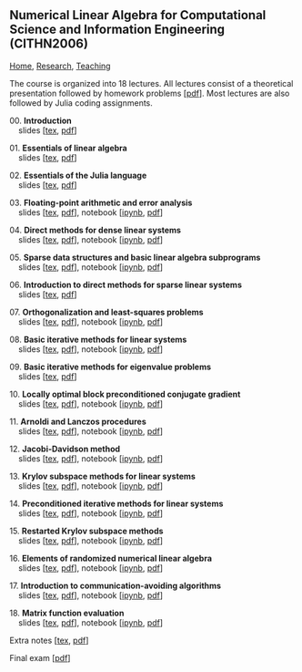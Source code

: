<p>&nbsp;</p>

## Numerical Linear Algebra for Computational Science and Information Engineering (CITHN2006)


[Home](https://venkovic.github.io), [Research](https://venkovic.github.io/research), [Teaching](https://venkovic.github.io/teaching) 



The course is organized into 18 lectures. All lectures consist of a theoretical presentation followed by homework problems [[pdf](NLA-for-CS-and-IE/TUM_NLA-for-CS-and-IE_Problems.pdf)]. Most lectures are also followed by Julia coding assignments.

<p>00. 
<strong>Introduction</strong><br />
&nbsp;&nbsp;&nbsp;
slides [<a href="NLA-for-CS-and-IE/TUM_NLA-for-CS-and-IE_Lecture00.tex">tex</a>, <a href="NLA-for-CS-and-IE/TUM_NLA-for-CS-and-IE_Lecture00.pdf">pdf</a>]</p>

<p>01. 
<strong>Essentials of linear algebra</strong><br />
&nbsp;&nbsp;&nbsp;
slides [<a href="NLA-for-CS-and-IE/TUM_NLA-for-CS-and-IE_Lecture01.tex">tex</a>, <a href="NLA-for-CS-and-IE/TUM_NLA-for-CS-and-IE_Lecture01.pdf">pdf</a>]</p>

<p>02. 
<strong>Essentials of the Julia language</strong><br />
&nbsp;&nbsp;&nbsp;
slides [<a href="NLA-for-CS-and-IE/TUM_NLA-for-CS-and-IE_Lecture02.tex">tex</a>, <a href="NLA-for-CS-and-IE/TUM_NLA-for-CS-and-IE_Lecture02.pdf">pdf</a>]</p>

<p>03. 
<strong>Floating-point arithmetic and error analysis</strong><br />
&nbsp;&nbsp;&nbsp;
slides [<a href="NLA-for-CS-and-IE/TUM_NLA-for-CS-and-IE_Lecture03.tex">tex</a>, <a href="NLA-for-CS-and-IE/TUM_NLA-for-CS-and-IE_Lecture03.pdf">pdf</a>], 
notebook [<a href="NLA-for-CS-and-IE/PracticeSession03.ipynb">ipynb</a>, <a href="NLA-for-CS-and-IE/PracticeSession03.pdf">pdf</a>]</p>

<p>04. 
<strong>Direct methods for dense linear systems</strong><br />
&nbsp;&nbsp;&nbsp;
slides [<a href="NLA-for-CS-and-IE/TUM_NLA-for-CS-and-IE_Lecture04.tex">tex</a>, <a href="NLA-for-CS-and-IE/TUM_NLA-for-CS-and-IE_Lecture04.pdf">pdf</a>], 
notebook [<a href="NLA-for-CS-and-IE/PracticeSession04.ipynb">ipynb</a>, <a href="NLA-for-CS-and-IE/PracticeSession04.pdf">pdf</a>]</p>

<p>05. 
<strong>Sparse data structures and basic linear algebra subprograms</strong><br />
&nbsp;&nbsp;&nbsp;
slides [<a href="NLA-for-CS-and-IE/TUM_NLA-for-CS-and-IE_Lecture05.tex">tex</a>, <a href="NLA-for-CS-and-IE/TUM_NLA-for-CS-and-IE_Lecture05.pdf">pdf</a>], 
notebook [<a href="NLA-for-CS-and-IE/PracticeSession05.ipynb">ipynb</a>, <a href="NLA-for-CS-and-IE/PracticeSession05.pdf">pdf</a>]</p>

<p>06. 
<strong>Introduction to direct methods for sparse linear systems</strong><br />
&nbsp;&nbsp;&nbsp;
slides [<a href="NLA-for-CS-and-IE/TUM_NLA-for-CS-and-IE_Lecture06.tex">tex</a>, <a href="NLA-for-CS-and-IE/TUM_NLA-for-CS-and-IE_Lecture06.pdf">pdf</a>]</p>

<p>07. 
<strong>Orthogonalization and least-squares problems</strong><br />
&nbsp;&nbsp;&nbsp;
slides [<a href="NLA-for-CS-and-IE/TUM_NLA-for-CS-and-IE_Lecture07.tex">tex</a>, <a href="NLA-for-CS-and-IE/TUM_NLA-for-CS-and-IE_Lecture07.pdf">pdf</a>], 
notebook [<a href="NLA-for-CS-and-IE/PracticeSession07.ipynb">ipynb</a>, <a href="NLA-for-CS-and-IE/PracticeSession07.pdf">pdf</a>]</p>

<p>08. 
<strong>Basic iterative methods for linear systems</strong><br />
&nbsp;&nbsp;&nbsp;
slides [<a href="NLA-for-CS-and-IE/TUM_NLA-for-CS-and-IE_Lecture08.tex">tex</a>, <a href="NLA-for-CS-and-IE/TUM_NLA-for-CS-and-IE_Lecture08.pdf">pdf</a>], 
notebook [<a href="NLA-for-CS-and-IE/PracticeSession08.ipynb">ipynb</a>, <a href="NLA-for-CS-and-IE/PracticeSession08.pdf">pdf</a>]</p>

<p>09. 
<strong>Basic iterative methods for eigenvalue problems</strong><br />
&nbsp;&nbsp;&nbsp;
slides [<a href="NLA-for-CS-and-IE/TUM_NLA-for-CS-and-IE_Lecture09.tex">tex</a>, <a href="NLA-for-CS-and-IE/TUM_NLA-for-CS-and-IE_Lecture09.pdf">pdf</a>]</p>

<p>10. 
<strong>Locally optimal block preconditioned conjugate gradient</strong><br />
&nbsp;&nbsp;&nbsp;
slides [<a href="NLA-for-CS-and-IE/TUM_NLA-for-CS-and-IE_Lecture10.tex">tex</a>, <a href="NLA-for-CS-and-IE/TUM_NLA-for-CS-and-IE_Lecture10.pdf">pdf</a>], 
notebook [<a href="NLA-for-CS-and-IE/PracticeSession10.ipynb">ipynb</a>, <a href="NLA-for-CS-and-IE/PracticeSession10.pdf">pdf</a>]</p>

<p>11. 
<strong>Arnoldi and Lanczos procedures</strong><br />
&nbsp;&nbsp;&nbsp;
slides [<a href="NLA-for-CS-and-IE/TUM_NLA-for-CS-and-IE_Lecture11.tex">tex</a>, <a href="NLA-for-CS-and-IE/TUM_NLA-for-CS-and-IE_Lecture11.pdf">pdf</a>], 
notebook [<a href="NLA-for-CS-and-IE/PracticeSession11.ipynb">ipynb</a>, <a href="NLA-for-CS-and-IE/PracticeSession11.pdf">pdf</a>]</p>

<p>12. 
<strong>Jacobi-Davidson method</strong><br />
&nbsp;&nbsp;&nbsp;
slides [<a href="NLA-for-CS-and-IE/TUM_NLA-for-CS-and-IE_Lecture12.tex">tex</a>, <a href="NLA-for-CS-and-IE/TUM_NLA-for-CS-and-IE_Lecture12.pdf">pdf</a>], 
notebook [<a href="NLA-for-CS-and-IE/PracticeSession12.ipynb">ipynb</a>, <a href="NLA-for-CS-and-IE/PracticeSession12.pdf">pdf</a>]</p>

<p>13. 
<strong>Krylov subspace methods for linear systems</strong><br />
&nbsp;&nbsp;&nbsp;
slides [<a href="NLA-for-CS-and-IE/TUM_NLA-for-CS-and-IE_Lecture13.tex">tex</a>, <a href="NLA-for-CS-and-IE/TUM_NLA-for-CS-and-IE_Lecture13.pdf">pdf</a>], 
notebook [<a href="NLA-for-CS-and-IE/PracticeSession13.ipynb">ipynb</a>, <a href="NLA-for-CS-and-IE/PracticeSession13.pdf">pdf</a>]</p>

<p>14. 
<strong>Preconditioned iterative methods for linear systems</strong><br />
&nbsp;&nbsp;&nbsp;
slides [<a href="NLA-for-CS-and-IE/TUM_NLA-for-CS-and-IE_Lecture14.tex">tex</a>, <a href="NLA-for-CS-and-IE/TUM_NLA-for-CS-and-IE_Lecture14.pdf">pdf</a>], 
notebook [<a href="NLA-for-CS-and-IE/PracticeSession14.ipynb">ipynb</a>, <a href="NLA-for-CS-and-IE/PracticeSession14.pdf">pdf</a>]</p>

<p>15. 
<strong>Restarted Krylov subspace methods</strong><br />
&nbsp;&nbsp;&nbsp;
slides [<a href="NLA-for-CS-and-IE/TUM_NLA-for-CS-and-IE_Lecture15.tex">tex</a>, <a href="NLA-for-CS-and-IE/TUM_NLA-for-CS-and-IE_Lecture15.pdf">pdf</a>], 
notebook [<a href="NLA-for-CS-and-IE/PracticeSession15.ipynb">ipynb</a>, <a href="NLA-for-CS-and-IE/PracticeSession15.pdf">pdf</a>]</p>

<p>16. 
<strong>Elements of randomized numerical linear algebra</strong><br />
&nbsp;&nbsp;&nbsp;
slides [<a href="NLA-for-CS-and-IE/TUM_NLA-for-CS-and-IE_Lecture16.tex">tex</a>, <a href="NLA-for-CS-and-IE/TUM_NLA-for-CS-and-IE_Lecture16.pdf">pdf</a>], 
notebook [<a href="NLA-for-CS-and-IE/PracticeSession16.ipynb">ipynb</a>, <a href="NLA-for-CS-and-IE/PracticeSession16.pdf">pdf</a>]</p>

<p>17. 
<strong>Introduction to communication-avoiding algorithms</strong><br />
&nbsp;&nbsp;&nbsp;
slides [<a href="NLA-for-CS-and-IE/TUM_NLA-for-CS-and-IE_Lecture17.tex">tex</a>, <a href="NLA-for-CS-and-IE/TUM_NLA-for-CS-and-IE_Lecture17.pdf">pdf</a>], 
notebook [<a href="NLA-for-CS-and-IE/PracticeSession17.ipynb">ipynb</a>, <a href="NLA-for-CS-and-IE/PracticeSession17.pdf">pdf</a>]</p>

<p>18. 
<strong>Matrix function evaluation</strong><br />
&nbsp;&nbsp;&nbsp;
slides [<a href="NLA-for-CS-and-IE/TUM_NLA-for-CS-and-IE_Lecture18.tex">tex</a>, <a href="NLA-for-CS-and-IE/TUM_NLA-for-CS-and-IE_Lecture18.pdf">pdf</a>], 
notebook [<a href="NLA-for-CS-and-IE/PracticeSession18.ipynb">ipynb</a>, <a href="NLA-for-CS-and-IE/PracticeSession18.pdf">pdf</a>]</p>

Extra notes [[tex](NLA-for-CS-and-IE/TUM_NLA-for-CS-and-IE_Extra-notes.tex), [pdf](NLA-for-CS-and-IE/TUM_NLA-for-CS-and-IE_Extra-notes.pdf)]

Final exam [[pdf](NLA-for-CS-and-IE/TUM_NLA-for-CS-and-IE_Final.pdf)]